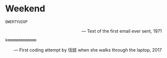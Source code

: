 # Weekend

	QWERTYUIOP
<div style="text-align: right"> — Text of the first email ever sent, 1971 </div>
	

	kmmmmmmmmmmmmm
<div style="text-align: right"> — First coding attempt by 恬妞 when she walks through the laptop, 2017 </div>